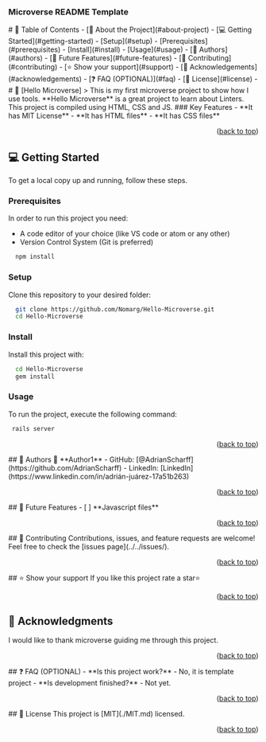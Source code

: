 <a name="readme-top"></a>
<div>
 <h3><b>Microverse README Template</b></h3>
</div>
<!-- TABLE OF CONTENTS -->
# 📗 Table of Contents
- [📖 About the Project](#about-project)
- [💻 Getting Started](#getting-started)
 - [Setup](#setup)
 - [Prerequisites](#prerequisites)
 - [Install](#install)
 - [Usage](#usage)
- [👥 Authors](#authors)
- [🔭 Future Features](#future-features)
- [🤝 Contributing](#contributing)
- [⭐ Show your support](#support)
- [🙏 Acknowledgements](#acknowledgements)
- [❓ FAQ (OPTIONAL)](#faq)
- [📝 License](#license)
- 
<!-- PROJECT DESCRIPTION -->
# 📖 [Hello Microverse] <a name="about-project"></a>
> This is my first microverse project to show how I use tools.
**Hello Microverse** is a great project to learn about Linters.
This project is compiled using HTML, CSS and JS.
<!-- Features -->
### Key Features <a name="key-features"></a>
- **It has MIT License**
- **It has HTML files**
- **It has CSS files**
<p align="right">(<a href="#readme-top">back to top</a>)</p>

<!-- GETTING STARTED -->

## 💻 Getting Started <a name="getting-started"></a>

To get a local copy up and running, follow these steps.

### Prerequisites

In order to run this project you need:

- A code editor of your choice (like VS code or atom or any other)
- Version Control System (Git is preferred)

```sh
  npm install
```


### Setup

Clone this repository to your desired folder:

```sh
  git clone https://github.com/Nomarg/Hello-Microverse.git
  cd Hello-Microverse
```


### Install

Install this project with:

```sh
  cd Hello-Microverse
  gem install
```
### Usage
To run the project, execute the following command:
```sh
 rails server
```
<p align="right">(<a href="#readme-top">back to top</a>)</p>
<!-- AUTHORS -->
## 👥 Authors <a name="authors"></a>
👤 **Author1**
- GitHub: [@AdrianScharff](https://github.com/AdrianScharff)
- LinkedIn: [LinkedIn](https://www.linkedin.com/in/adrián-juárez-17a51b263)
<p align="right">(<a href="#readme-top">back to top</a>)</p>
<!-- FUTURE FEATURES -->
## 🔭 Future Features <a name="future-features"></a>
- [ ] **Javascript files**
<p align="right">(<a href="#readme-top">back to top</a>)</p>
<!-- CONTRIBUTING -->
## 🤝 Contributing <a name="contributing"></a>
Contributions, issues, and feature requests are welcome!
Feel free to check the [issues page](../../issues/).
<p align="right">(<a href="#readme-top">back to top</a>)</p>
<!-- SUPPORT -->
## ⭐ Show your support <a name="support"></a>
If you like this project rate a star⭐
<p align="right">(<a href="#readme-top">back to top</a>)</p>

<!-- ACKNOWLEDGEMENTS -->
## 🙏 Acknowledgments <a name="acknowledgements"></a>
I would like to thank microverse guiding me through this project.
<p align="right">(<a href="#readme-top">back to top</a>)</p>
<!-- FAQ (optional) -->
## ❓ FAQ (OPTIONAL) <a name="faq"></a>
- **Is this project work?**
 - No, it is template project
- **Is development finished?**
 - Not yet.
 <p align="right">(<a href="#readme-top">back to top</a>)</p>
<!-- LICENSE -->
## 📝 License <a name="license"></a>
This project is [MIT](./MIT.md) licensed.
<p align="right">(<a href="#readme-top">back to top</a>)</p>

